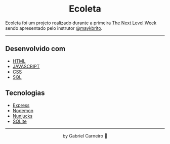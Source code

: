 <h1 align="center">Ecoleta</h1>

Ecoleta foi um projeto realizado durante a primeira [The Next Level Week](https://rocketseat.com.br/) sendo apresentado pelo instrutor [@maykbrito](https://github.com/maykbrito). 
***
## Desenvolvido com 
- [HTML](https://www.w3schools.com/html/)
- [JAVASCRIPT](https://developer.mozilla.org/pt-BR/docs/Web/JavaScript)
- [CSS](https://developer.mozilla.org/pt-BR/docs/Web/CSS)
- [SQL](https://www.w3schools.com/sql/)

## Tecnologias
- [Express](https://expressjs.com)
- [Nodemon](https://nodemon.io/)
- [Nunjucks](https://mozilla.github.io/nunjucks/)
- [SQLite](https://www.sqlite.org/index.html) 

---
<p align="center">by Gabriel Carneiro 🧨</p>


